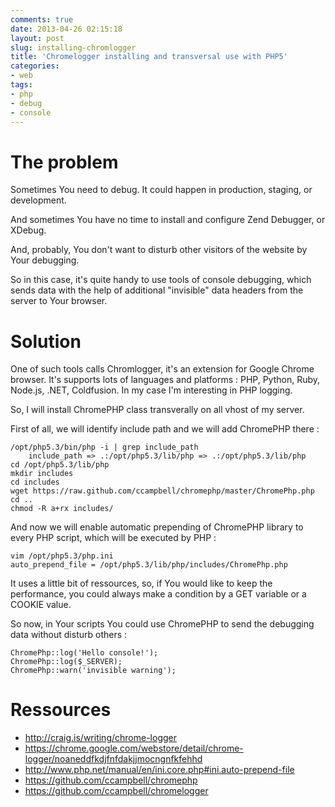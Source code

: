 ```yaml
---
comments: true
date: 2013-04-26 02:15:18
layout: post
slug: installing-chromlogger
title: 'Chromelogger installing and transversal use with PHP5'
categories:
- web
tags:
- php
- debug
- console
---
```


# The problem
Sometimes You need to debug. It could happen in production, staging, or development.

And sometimes You have no time to install and configure Zend Debugger, or XDebug. 

And, probably, You don't want to disturb other visitors of the website by Your debugging.

So in this case, it's quite handy to use tools of console debugging, which sends data with the help of additional "invisible" data headers from the server to Your browser.

# Solution
One of such tools calls Chromlogger, it's an extension for Google Chrome browser. It's supports lots of languages and platforms : PHP, Python, Ruby, Node.js, .NET, Coldfusion.
In my case I'm interesting in PHP logging.

So, I will install ChromePHP class transverally on all vhost of my server.

First of all, we will identify include path and we will add ChromePHP there :

    /opt/php5.3/bin/php -i | grep include_path
        include_path => .:/opt/php5.3/lib/php => .:/opt/php5.3/lib/php
    cd /opt/php5.3/lib/php
    mkdir includes 
    cd includes 
    wget https://raw.github.com/ccampbell/chromephp/master/ChromePhp.php
    cd .. 
    chmod -R a+rx includes/
    
And now we will enable automatic prepending of ChromePHP library to every PHP script, which will be executed by PHP :

    vim /opt/php5.3/php.ini
    auto_prepend_file = /opt/php5.3/lib/php/includes/ChromePhp.php

It uses a little bit of ressources, so, if You would like to keep the performance, you could always make a condition by a GET variable or a COOKIE value.

So now, in Your scripts You could use ChromePHP to send the debugging data without disturb others :

    ChromePhp::log('Hello console!');
    ChromePhp::log($_SERVER);
    ChromePhp::warn('invisible warning');

# Ressources

* http://craig.is/writing/chrome-logger
* https://chrome.google.com/webstore/detail/chrome-logger/noaneddfkdjfnfdakjjmocngnfkfehhd
* http://www.php.net/manual/en/ini.core.php#ini.auto-prepend-file
* https://github.com/ccampbell/chromephp
* https://github.com/ccampbell/chromelogger
